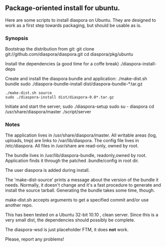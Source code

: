 ## Package-oriented install for ubuntu.

Here are some scripts to install diaspora on Ubuntu. They are designed to
work as a first step towards packaging, but should be usable as is.

### Synopsis

Bootstrap the distribution from git:
    git clone git://github.com/diaspora/diaspora.git
    cd diaspora/pkg/ubuntu

Install the dependencies (a good time for a coffe break)
    ./diaspora-install-deps

Create and install the diaspora bundle and application:
    ./make-dist.sh bundle
    sudo ./diaspora-bundle-install dist/diaspora-bundle-*.tar.gz

    ./make-dist.sh source
    sudo ./diaspora-install dist/diaspora-0.0*.tar.gz

Initiate and start the server;
    sudo ./diaspora-setup
    sudo su - diaspora
    cd /usr/share/diaspora/master
    ./script/server

### Notes

The application lives in /usr/share/diaspora/master. All writable areas
(log, uploads, tmp) are links to /var/lib/diaspora. The config file lives
in /etc/diaspora. All files in /usr/share are read-only, owned by root.

The bundle lives in /usr/lib/diaspora-bundle, readonly,owned by root.
Application finds it through the patched .bundle/config in root dir.

The user diaspora is added during install.

The  'make-dist-source' prints a message about the version of the bundle
it needs. Normally, it doesn't change and it's a fast procedure to generate
and install the source tarball. Generating the bundle takes some time, though.

make-dist.sh accepts arguments to get a specified commit and/or use another
repo.

This has been tested on a Ubuntu 32-bit 10.10 , clean server. Since this
is a very small dist, the dependencies should possibly be complete.

The diaspora-wsd is just placeholder FTM, it does **not** work.

Please, report any problems!






